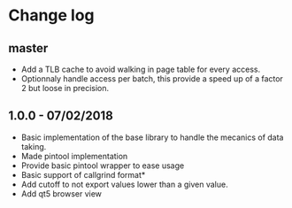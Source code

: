 Change log
==========

master
------

 * Add a TLB cache to avoid walking in page table for every access.
 * Optionnaly handle access per batch, this provide a speed up of a factor 2 but loose in precision.

1.0.0 - 07/02/2018
------------------

 * Basic implementation of the base library to handle the mecanics of data taking.
 * Made pintool implementation
 * Provide basic pintool wrapper to ease usage
 * Basic support of callgrind format*
 * Add cutoff to not export values lower than a given value.
 * Add qt5 browser view
